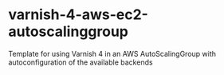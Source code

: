 # varnish-4-aws-ec2-autoscalinggroup
Template for using Varnish 4 in an AWS AutoScalingGroup with autoconfiguration of the available backends
